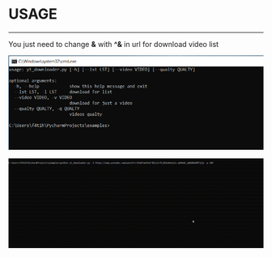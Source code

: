 # USAGE
------------------

<p>You just need to change <b>&</b> with <b>^&</b> in url for download video list</p>


![usage1](usage1.PNG)

![usage](usage.gif)